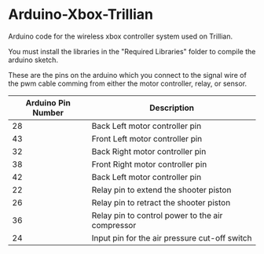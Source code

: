 # Arduino-Xbox-Trillian
Arduino code for the wireless xbox controller system used on Trillian.

You must install the libraries in the "Required Libraries" folder to compile the arduino sketch.

These are the pins on the arduino which you connect to the signal wire of the pwm cable comming from either the motor controller, relay, or sensor.

| Arduino Pin Number | Description |
| ------------- | ------------- |
| 28  | Back Left motor controller pin |
| 43  | Front Left motor controller pin |
| 32  | Back Right motor controller pin |
| 38  | Front Right motor controller pin |
| 42  | Back Left motor controller pin |
| 22  | Relay pin to extend the shooter piston |
| 26  | Relay pin to retract the shooter piston |
| 36  | Relay pin to control power to the air compressor |
| 24  | Input pin for the air pressure cut-off switch |
